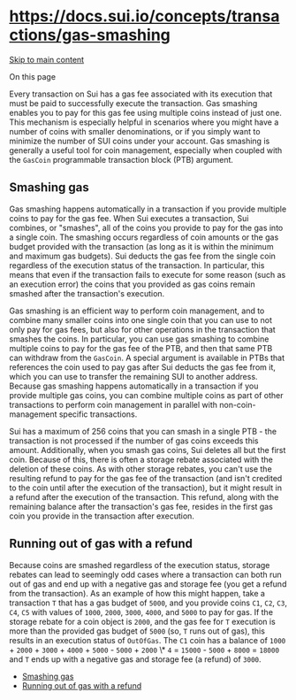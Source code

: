 # https://docs.sui.io/concepts/transactions/gas-smashing

[Skip to main content](https://docs.sui.io/concepts/transactions/gas-smashing#__docusaurus_skipToContent_fallback)

On this page

Every transaction on Sui has a gas fee associated with its execution that must be paid to successfully execute the transaction. Gas smashing enables you to pay for this gas fee using multiple coins instead of just one. This mechanism is especially helpful in scenarios where you might have a number of coins with smaller denominations, or if you simply want to minimize the number of SUI coins under your account. Gas smashing is generally a useful tool for coin management, especially when coupled with the `GasCoin` programmable transaction block (PTB) argument.

## Smashing gas [​](https://docs.sui.io/concepts/transactions/gas-smashing\#smashing-gas "Direct link to Smashing gas")

Gas smashing happens automatically in a transaction if you provide multiple coins to pay for the gas fee. When Sui executes a transaction, Sui combines, or "smashes", all of the coins you provide to pay for the gas into a single coin. The smashing occurs regardless of coin amounts or the gas budget provided with the transaction (as long as it is within the minimum and maximum gas budgets). Sui deducts the gas fee from the single coin regardless of the execution status of the transaction. In particular, this means that even if the transaction fails to execute for some reason (such as an execution error) the coins that you provided as gas coins remain smashed after the transaction's execution.

Gas smashing is an efficient way to perform coin management, and to combine many smaller coins into one single coin that you can use to not only pay for gas fees, but also for other operations in the transaction that smashes the coins. In particular, you can use gas smashing to combine multiple coins to pay for the gas fee of the PTB, and then that same PTB can withdraw from the `GasCoin`. A special argument is available in PTBs that references the coin used to pay gas after Sui deducts the gas fee from it, which you can use to transfer the remaining SUI to another address. Because gas smashing happens automatically in a transaction if you provide multiple gas coins, you can combine multiple coins as part of other transactions to perform coin management in parallel with non-coin-management specific transactions.

Sui has a maximum of 256 coins that you can smash in a single PTB - the transaction is not processed if the number of gas coins exceeds this amount. Additionally, when you smash gas coins, Sui deletes all but the first coin. Because of this, there is often a storage rebate associated with the deletion of these coins. As with other storage rebates, you can't use the resulting refund to pay for the gas fee of the transaction (and isn't credited to the coin until after the execution of the transaction), but it might result in a refund after the execution of the transaction. This refund, along with the remaining balance after the transaction's gas fee, resides in the first gas coin you provide in the transaction after execution.

## Running out of gas with a refund [​](https://docs.sui.io/concepts/transactions/gas-smashing\#running-out-of-gas-with-a-refund "Direct link to Running out of gas with a refund")

Because coins are smashed regardless of the execution status, storage rebates can lead to seemingly odd cases where a transaction can both run out of gas and end up with a negative gas and storage fee (you get a refund from the transaction). As an example of how this might happen, take a transaction `T` that has a gas budget of `5000`, and you provide coins `C1`, `C2`, `C3`, `C4`, `C5` with values of `1000`, `2000`, `3000`, `4000`, and `5000` to pay for gas. If the storage rebate for a coin object is `2000`, and the gas fee for `T` execution is more than the provided gas budget of `5000` (so, `T` runs out of gas), this results in an execution status of `OutOfGas`. The `C1` coin has a balance of `1000` \+ `2000` \+ `3000` \+ `4000` \+ `5000` \- `5000` \+ `2000` \\* `4` = `15000` \- `5000` \+ `8000` = `18000` and `T` ends up with a negative gas and storage fee (a refund) of `3000`.

- [Smashing gas](https://docs.sui.io/concepts/transactions/gas-smashing#smashing-gas)
- [Running out of gas with a refund](https://docs.sui.io/concepts/transactions/gas-smashing#running-out-of-gas-with-a-refund)